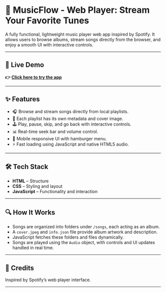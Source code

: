 # 🎵 MusicFlow - Web Player: Stream Your Favorite Tunes

A fully functional, lightweight music player web app inspired by Spotify. It allows users to browse albums, stream songs directly from the browser, and enjoy a smooth UI with interactive controls.


---

## 🔗 Live Demo
**👉 [Click here to try the app](https://yourusername.github.io/your-repo-name/)**  

---


## ✨ Features

- 🎧 Browse and stream songs directly from local playlists.
- 📁 Each playlist has its own metadata and cover image.
- 🕹️ Play, pause, skip, and go back with interactive controls.
- 📊 Real-time seek bar and volume control.
- 📱 Mobile responsive UI with hamburger menu.
- ⚡ Fast loading using JavaScript and native HTML5 audio.

---

## 🛠️ Tech Stack

- **HTML** – Structure
- **CSS** – Styling and layout
- **JavaScript** – Functionality and interaction

---

## 🔍 How It Works

- Songs are organized into folders under `/songs`, each acting as an album.
- A `cover.jpeg` and `info.json` file provide album artwork and description.
- JavaScript fetches these folders and files dynamically.
- Songs are played using the `Audio` object, with controls and UI updates handled in real time.

---


## 🙌 Credits

Inspired by Spotify’s web player interface.  
 
---



